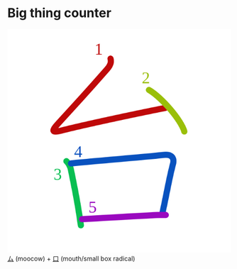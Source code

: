 # Big thing counter
![53f0](../kanji-colorize/53f0.svg)
[ム](ム.md) (moocow) + [口](口.md) (mouth/small box radical) 